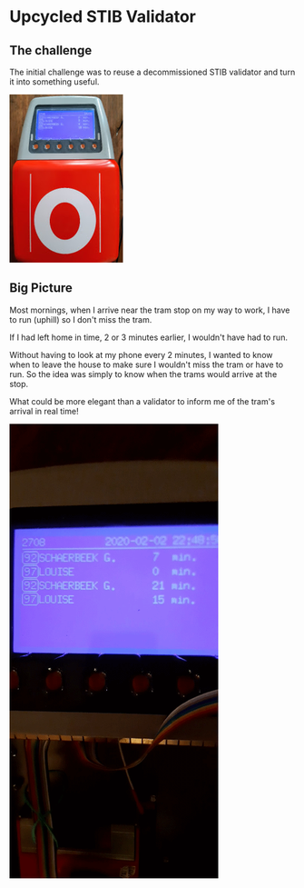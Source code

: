 # Upcycled STIB Validator

## The challenge

The initial challenge was to reuse a decommissioned STIB validator and turn it into something useful. 

![alt text](https://github.com/bortch/Upcycled-STIB-Validator/blob/master/doc/USV_20200320.jpg "Closed validator")

## Big Picture

Most mornings, when I arrive near the tram stop on my way to work, I have to run (uphill) so I don't miss the tram. 

If I had left home in time, 2 or 3 minutes earlier, I wouldn't have had to run. 

Without having to look at my phone every 2 minutes, I wanted to know when to leave the house to make sure I wouldn't miss the tram or have to run. So the idea was simply to know when the trams would arrive at the stop. 

What could be more elegant than a validator to inform me of the tram's arrival in real time!

![alt text](https://github.com/bortch/Upcycled-STIB-Validator/blob/master/doc/UpcycledStibValidator.gif "Work in progress")

##